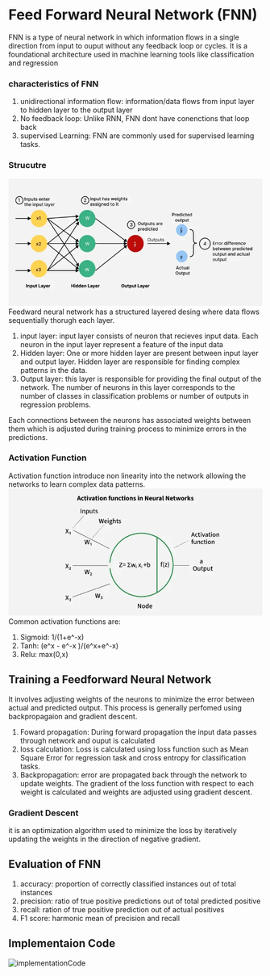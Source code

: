 # Feed Forward Neural Network (FNN)
FNN is a type of neural network in which information flows in a single direction from input to ouput without any feedback loop or cycles.
It is a foundational architecture used in machine learning tools like classification and regression

### characteristics of FNN
1. unidirectional information flow: information/data flows from input layer to hidden layer to the output layer
2. No feedback loop: Unlike RNN, FNN dont have conenctions that loop back
3. supervised Learning: FNN are commonly used for supervised learning tasks.

### Strucutre 
![FNN](../../images/FNN.png)
Feedward neural network has a structured layered desing where data flows sequentially thorugh each layer.
1. input layer: input layer consists of neuron that recieves input data. Each neuron in the input layer represent a feature of the input data
2. Hidden layer: One or more hidden layer are present between input layer and output layer. Hidden layer are responsible for finding complex patterns in the data.
3. Output layer: this layer is responsible for providing the final output of the network.
The number of neurons in this layer corresponds to the number of classes in classification problems or number of outputs in regression problems.

Each connections between the neurons has associated weights between them which is adjusted during training process to minimize errors in the predictions.

### Activation Function
Activation function introduce non linearity into the network allowing the networks to learn complex data patterns.
![Activationfunction](../../images/ActivationFunction.png)
Common activation functions are:
1. Sigmoid: 1/(1+e^-x)
2. Tanh: (e^x - e^-x )/(e^x+e^-x)
3. Relu: max(0,x)

## Training a Feedforward Neural Network
It involves adjusting weights of the neurons to minimize the error between actual and predicted output. This process is generally perfomed using backpropagaion and gradient descent.
1. Foward propagation: During forward propagation the input data passes through network and ouput is calculated
2. loss calculation: Loss is calculated using loss function such as Mean Square Error for regression task and cross entropy for classification tasks.
3. Backpropagation: error are propagated back through the network to update weights. The gradient of the loss function with respect to each weight is calculated and weights are adjusted using gradient descent.

### Gradient Descent
it is an optimization algorithm used to minimize the loss by iteratively updating the weights in the direction of negative gradient.

## Evaluation of FNN
1. accuracy: proportion of correctly classified instances out of total instances
2. precision: ratio of true positive predictions out of total predicted positive
3. recall: ration of true positive prediction out of actual positives
4. F1 score: harmonic mean of precision and recall

## Implementaion Code
![implementationCode](../../codes/FNN.ipynb)